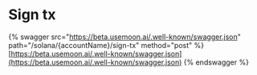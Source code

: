 # Sign tx

{% swagger src="https://beta.usemoon.ai/.well-known/swagger.json" path="/solana/{accountName}/sign-tx" method="post" %}
[https://beta.usemoon.ai/.well-known/swagger.json](https://beta.usemoon.ai/.well-known/swagger.json)
{% endswagger %}
